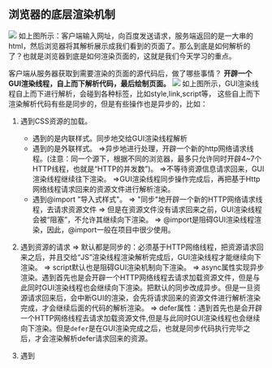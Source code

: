 ## 浏览器的底层渲染机制

![](https://ftp.bmp.ovh/imgs/2021/03/f221ec38ed0a1ab7.png)
如上图所示：客户端输入网址，向百度发送请求，服务端返回的是一大串的html，然后浏览器将其解析展示成我们看到的页面了。那么到底是如何解析的了？也就是浏览器到底是如何渲染页面的，这就是我们今天学习的重点。

客户端从服务器获取到需要渲染的页面的源代码后，做了哪些事情？
**开辟一个GUI渲染线程，自上而下解析代码，最后绘制页面。**
![](https://ftp.bmp.ovh/imgs/2021/03/034a3d1eab5c5913.jpg)
如上图所示，GUI渲染线程自上而下进行解析，会碰到各种标签，比如style,link,script等，
这些自上而下渲染解析代码有些是同步的，但是有些操作也是异步的，比如：
 1. 遇到CSS资源的加载。
    * 遇到的是<style></style>内联样式。同步地交给GUI渲染线程解析
    * 遇到的是<link></link>外联样式。
       =>异步地进行处理，开辟一个新的http网络请求线程。(注意：同一个源下，根据不同的浏览器，最多只允许同时开辟4~7个HTTP线程，也就是“HTTP的并发数”)。
       =>不等待资源信息请求回来，GUI渲染线程继续往下渲染。
       =>GUI渲染线程同步操作完成后，再把基于Http网络线程请求回来的资源文件进行解析渲染。
    * 遇到@import "导入式样式"。
       => "同步"地开辟一个新的HTTP网络请求线程，去请求资源文件
       => 但是在资源文件没有请求回来之前，GUI渲染线程会被“阻塞”，不允许其继续向下渲染。
       => @import是阻碍GUI渲染线程渲染，因此，@import一般在项目中很少使用。

2. 遇到<script></script>资源的请求
   => 默认都是同步的：必须基于HTTP网络线程，把资源请求回来之后，并且交给“JS”渲染线程渲染解析完成后，GUI渲染线程才能继续向下渲染。
   => script默认也是阻碍GUI渲染机制向下渲染。
   => async属性实现异步渲染。遇到<script async></script>首先也是会开辟一个HTTP网络线程去请求加载资源文件，但是与此同时GUI渲染线程也会继续向下渲染。把默认的同步改成异步。但是一旦资源请求回来后，会中断GUI的渲染，会先将请求回来的资源文件进行解析渲染完成，才会继续后面的代码的解析渲染。
   => defer属性：遇到<script defer></script>首先也是会开辟一个HTTP网络线程去请求加载资源文件,但是与此同时GUI渲染线程也会继续向下渲染。但是`defer`是在GUI渲染完成之后，也就是同步代码执行完毕之后，才会渲染解析defer请求回来的资源。
3. 遇到<img><audio>等音视频资源。
   => 默认都是异步的，也会发送HTTP网络线程去请求加载对应的资源文件，不阻碍GUI的渲染，当GUI渲染完成之后，才会将请求回来的资源进行解析。